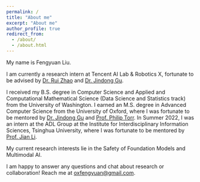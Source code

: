 ```yaml
---
permalink: /
title: "About me"
excerpt: "About me"
author_profile: true
redirect_from: 
  - /about/
  - /about.html 
---
```



My name is Fengyuan Liu.

I am currently a research intern at Tencent AI Lab & Robotics X, fortunate to be advised by [Dr. Rui Zhao](https://ruizhaogit.github.io/) and [Dr. Jindong Gu](https://jindonggu.github.io/). 

I received my B.S. degree in Computer Science and Applied and Computational Mathematical Science (Data Science and Statistics track) from the University of Washington. I earned an M.S. degree in Advanced Computer Science from the University of Oxford, where I was fortunate to be mentored by  [Dr. Jindong Gu](https://jindonggu.github.io/) and [Prof. Philip Torr](https://scholar.google.com/citations?user=kPxa2w0AAAAJ&hl=en). In Summer 2022, I was an intern at the ADL Group at the Institute for Interdisciplinary Information Sciences, Tsinghua University, where I was fortunate to be mentored by [Prof. Jian Li](http://people.iiis.tsinghua.edu.cn/~jianli/).

My current research interests lie in the Safety of Foundation Models and Multimodal AI.

I am happy to answer any questions and chat about research or collaboration! Reach me at oxfengyuan@gmail.com.

